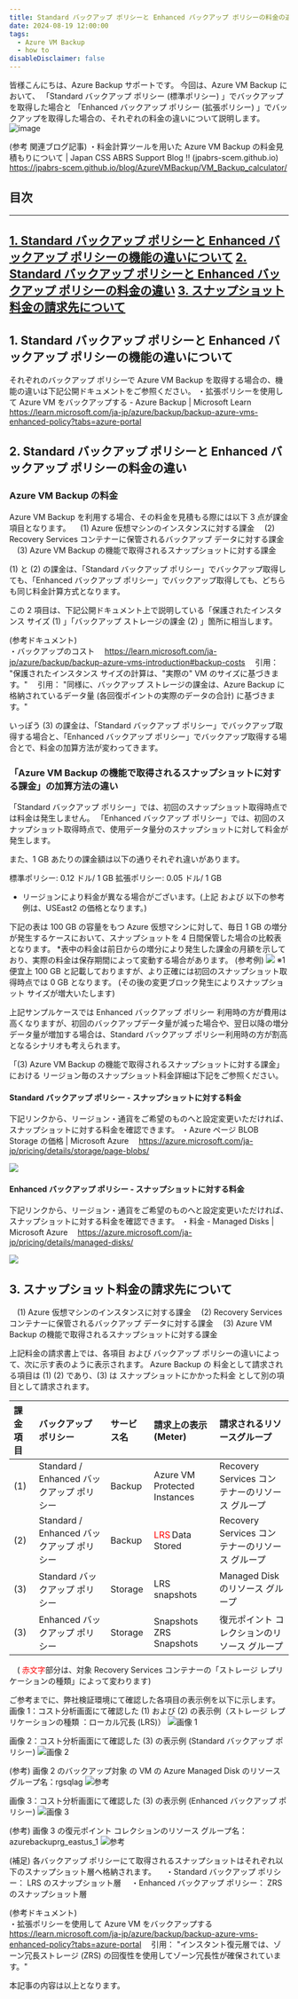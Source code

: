 ```yaml
---
title: Standard バックアップ ポリシーと Enhanced バックアップ ポリシーの料金の違い
date: 2024-08-19 12:00:00
tags:
  - Azure VM Backup
  - how to
disableDisclaimer: false
---
```


<!-- more -->
皆様こんにちは、Azure Backup サポートです。
今回は、Azure VM Backup において、
「Standard バックアップ ポリシー (標準ポリシー) 」でバックアップを取得した場合と
「Enhanced バックアップ ポリシー (拡張ポリシー) 」でバックアップを取得した場合の、それぞれの料金の違いについて説明します。 
![image](https://github.com/jpabrs-scem/blog/assets/96324317/8ccd86d4-3e8e-4f19-9155-27ae50c50b9a)

(参考 関連ブログ記事)
・料金計算ツールを用いた Azure VM Backup の料金見積もりについて | Japan CSS ABRS Support Blog !! (jpabrs-scem.github.io)
　https://jpabrs-scem.github.io/blog/AzureVMBackup/VM_Backup_calculator/

## 目次
-----------------------------------------------------------
[1. Standard バックアップ ポリシーと Enhanced バックアップ ポリシーの機能の違いについて](#1)
[2. Standard バックアップ ポリシーと Enhanced バックアップ ポリシーの料金の違い](#2)
[3. スナップショット料金の請求先について](#3)
-----------------------------------------------------------

## 1. Standard バックアップ ポリシーと Enhanced バックアップ ポリシーの機能の違いについて<a id="1"></a>
それぞれのバックアップ ポリシーで Azure VM Backup を取得する場合の、機能の違いは下記公開ドキュメントをご参照ください。
・拡張ポリシーを使用して Azure VM をバックアップする - Azure Backup | Microsoft Learn
　https://learn.microsoft.com/ja-jp/azure/backup/backup-azure-vms-enhanced-policy?tabs=azure-portal


## 2. Standard バックアップ ポリシーと Enhanced バックアップ ポリシーの料金の違い<a id="2"></a>
### Azure VM Backup の料金
Azure VM Backup を利用する場合、その料金を見積もる際には以下 3 点が課金項目となります。
　(1) Azure 仮想マシンのインスタンスに対する課金
　(2) Recovery Services コンテナーに保管されるバックアップ データに対する課金
　(3) Azure VM Backup の機能で取得されるスナップショットに対する課金

(1) と (2) の課金は、「Standard バックアップ ポリシー」でバックアップ取得しても、「Enhanced バックアップ ポリシー」でバックアップ取得しても、どちらも同じ料金計算方式となります。

この 2 項目は、下記公開ドキュメント上で説明している「保護されたインスタンス サイズ (1) 」「バックアップ ストレージの課金 (2) 」箇所に相当します。

(参考ドキュメント)  
・バックアップのコスト
　https://learn.microsoft.com/ja-jp/azure/backup/backup-azure-vms-introduction#backup-costs
　引用： "保護されたインスタンス サイズの計算は、"実際の" VM のサイズに基づきます。"
　引用： "同様に、バックアップ ストレージの課金は、Azure Backup に格納されているデータ量 (各回復ポイントの実際のデータの合計) に基づきます。"

いっぽう (3) の課金は、「Standard バックアップ ポリシー」でバックアップ取得する場合と、「Enhanced バックアップ ポリシー」でバックアップ取得する場合とで、料金の加算方法が変わってきます。

### 「Azure VM Backup の機能で取得されるスナップショットに対する課金」の加算方法の違い
「Standard バックアップ ポリシー」では、初回のスナップショット取得時点では料金は発生しません。
「Enhanced バックアップ ポリシー」では、初回のスナップショット取得時点で、使用データ量分のスナップショットに対して料金が発生します。

また、1 GB あたりの課金額は以下の通りそれぞれ違いがあります。
 
標準ポリシー:  0.12 ドル/ 1 GB
拡張ポリシー:  0.05 ドル/ 1 GB

* リージョンにより料金が異なる場合がございます。(上記 および 以下の参考例は、USEast2 の価格となります。)
 
下記の表は 100 GB の容量をもつ Azure 仮想マシンに対して、毎日 1 GB の増分が発生するケースにおいて、スナップショットを 4 日間保管した場合の比較表となります。
*表中の料金は前日からの増分により発生した課金の月額を示しており、実際の料金は保存期間によって変動する場合があります。
(参考例)
![](https://github.com/user-attachments/assets/531cd065-17b1-4b0b-ada1-934cf68a5b77)
※1 便宜上 100 GB と記載しておりますが、より正確には初回のスナップショット取得時点では 0 GB となります。
(その後の変更ブロック発生によりスナップショット サイズが増大いたします)

上記サンプルケースでは Enhanced バックアップ ポリシー 利用時の方が費用は高くなりますが、初回のバックアップデータ量が減った場合や、翌日以降の増分データ量が増加する場合は、Standard バックアップ ポリシー利用時の方が割高となるシナリオも考えられます。

「(3) Azure VM Backup の機能で取得されるスナップショットに対する課金」における
リージョン毎のスナップショット料金詳細は下記をご参照ください。

#### Standard バックアップ ポリシー - スナップショットに対する料金
下記リンクから、リージョン・通貨をご希望のものへと設定変更いただければ、スナップショットに対する料金を確認できます。
・Azure ページ BLOB Storage の価格 | Microsoft Azure
　https://azure.microsoft.com/ja-jp/pricing/details/storage/page-blobs/

![](https://github.com/jpabrs-scem/blog/assets/96324317/727481b0-cbab-4f49-976a-2b8428d5f209)

#### Enhanced バックアップ ポリシー - スナップショットに対する料金
下記リンクから、リージョン・通貨をご希望のものへと設定変更いただければ、スナップショットに対する料金を確認できます。
・料金 - Managed Disks | Microsoft Azure
　https://azure.microsoft.com/ja-jp/pricing/details/managed-disks/

![](https://github.com/jpabrs-scem/blog/assets/96324317/69d004e5-cef6-4930-a777-43a986c713ec)

## 3. スナップショット料金の請求先について<a id="3"></a>
　(1) Azure 仮想マシンのインスタンスに対する課金
　(2) Recovery Services コンテナーに保管されるバックアップ データに対する課金
　(3) Azure VM Backup の機能で取得されるスナップショットに対する課金

上記料金の請求書上では、各項目 および バックアップ ポリシーの違いによって、次に示す表のように表示されます。 
Azure Backup の 料金として請求される項目は (1) (2) であり、(3) は スナップショットにかかった料金 として別の項目として請求されます。 

|  課金項目  |  バックアップ ポリシー  |  サービス名  |  請求上の表示 (Meter)  |  請求されるリソースグループ   |
| :----- | :----- | :----- | :----- | :----- |
|  (1)  |  Standard / Enhanced バックアップ ポリシー  |  Backup  |  Azure VM Protected Instances  |  Recovery Services コンテナーのリソース グループ  |
|  (2)  |  Standard / Enhanced バックアップ ポリシー  |  Backup  |  <span style="color: red; ">LRS</span> Data Stored   |  Recovery Services コンテナーのリソース グループ  |
|  (3)  |  Standard バックアップ ポリシー  |  Storage  |  LRS snapshots   |  Managed Disk のリソース グループ  |
|  (3)  |  Enhanced バックアップ ポリシー  |  Storage  |  Snapshots ZRS Snapshots   |  復元ポイント コレクションのリソース グループ  |

　( <span style="color: red; ">赤文字</span>部分は、対象 Recovery Services コンテナーの「ストレージ レプリケーションの種類」によって変わります)

ご参考までに、弊社検証環境にて確認した各項目の表示例を以下に示します。 
画像 1：コスト分析画面にて確認した (1) および (2) の表示例（ストレージ レプリケーションの種類 ：ローカル冗長 (LRS)） 
![画像 1](https://github.com/jpabrs-scem/blog/assets/96324317/d086273d-b86f-4458-aa1c-5aac0dd7bd6e)

 画像 2：コスト分析画面にて確認した (3) の表示例 (Standard バックアップ ポリシー) 
![画像 2](https://github.com/jpabrs-scem/blog/assets/96324317/7ecffa2f-913d-462e-90e0-cf98963f3ca9)

(参考) 画像 2 のバックアップ対象 の VM の Azure Managed Disk のリソース グループ名：rgsqlag 
![参考](https://github.com/jpabrs-scem/blog/assets/96324317/baed21f1-4624-48ce-a1a0-19e24ddc99cc)

画像 3：コスト分析画面にて確認した (3) の表示例 (Enhanced バックアップ ポリシー) 
![画像 3](https://github.com/jpabrs-scem/blog/assets/96324317/ed02d045-2044-4124-a3c0-3028e4e50f59)

(参考) 画像 3 の復元ポイント コレクションのリソース グループ名：azurebackuprg_eastus_1 
![参考](https://github.com/jpabrs-scem/blog/assets/96324317/418c73c9-524c-4502-99ae-89d8ca17dc86)

(補足)
各バックアップ ポリシーにて取得されるスナップショットはそれぞれ以下のスナップショット層へ格納されます。 
　・Standard バックアップ ポリシー： LRS のスナップショット層 
　・Enhanced バックアップ ポリシー： ZRS のスナップショット層 

(参考ドキュメント)  
・拡張ポリシーを使用して Azure VM をバックアップする
　https://learn.microsoft.com/ja-jp/azure/backup/backup-azure-vms-enhanced-policy?tabs=azure-portal
　引用： "インスタント復元層では、ゾーン冗長ストレージ (ZRS) の回復性を使用してゾーン冗長性が確保されています。"

本記事の内容は以上となります。